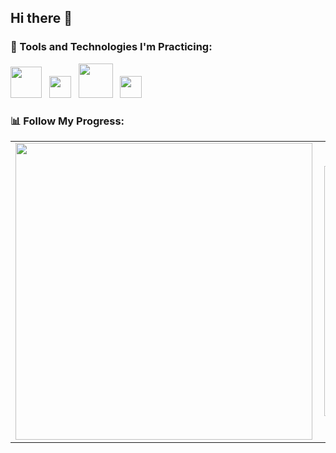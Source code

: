 ## Hi there 👋

<!--
**VNSSS7/vnsss7** is a ✨ _special_ ✨ repository because its `README.md` (this file) appears on your GitHub profile.

Here are some ideas to get you started:

- 🔭 I’m currently working on ...
- 🌱 I’m currently learning ...
- 👯 I’m looking to collaborate on ...
- 🤔 I’m looking for help with ...
- 💬 Ask me about ...
- 📫 How to reach me: ...
- 😄 Pronouns: ...
- ⚡ Fun fact: ...
-->

<!-- TOOLS & TECHNOLOGIES -->
<h3 align="left">🔧 Tools and Technologies I'm Practicing:</h3>
<p align="left">
  <img src="https://raw.githubusercontent.com/dhanishgajjar/vscode-icons/master/png/default_dark.png" width="50" />
  &nbsp;
  <img src="https://logodownload.org/wp-content/uploads/2016/10/html5-logo-10.png" width="35" />
  &nbsp;
  <img src="https://cdn.freebiesupply.com/logos/large/2x/css3-logo-png-transparent.png" width="55" />
  &nbsp;
  <img src="https://cdn.freelogovectors.net/wp-content/uploads/2020/11/javascript_logo-768x873.png" width="35" />
  &nbsp;
</p>


<!-- GITHUB STATS -->
<h3 align="left">📊 Follow My Progress:</h3>
<center>
  <table>
    <tr>
      <td>
        <img 
          width="475px" 
          align="left" 
          src="https://github-readme-stats.vercel.app/api?username=vnsss7&show_icons=true&title_color=fff&icon_color=79ff97&text_color=9f9f9f&bg_color=151515" 
        />
      </td>
      <td>
        <img 
          width="400px" 
          align="left" 
          src="https://github-readme-stats.vercel.app/api/top-langs/?username=vnsss7&hide=html,TSQL,CSS,SCSS&layout=compact&count_private=true&langs_count=8&show_icons=true&title_color=fff&icon_color=79ff97&text_color=9f9f9f&bg_color=151515" 
        />
      </td>        
    </tr>   
  </table>
</center>

